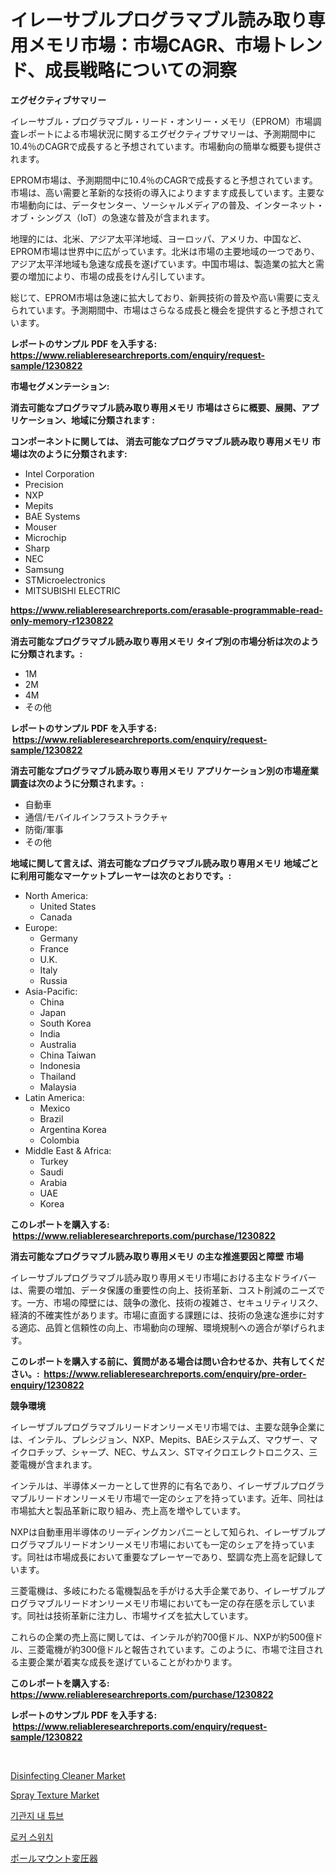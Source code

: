 <p><h1>イレーサブルプログラマブル読み取り専用メモリ市場：市場CAGR、市場トレンド、成長戦略についての洞察</h1></p><p><strong>エグゼクティブサマリー</strong></p>
<p><p>イレーサブル・プログラマブル・リード・オンリー・メモリ（EPROM）市場調査レポートによる市場状況に関するエグゼクティブサマリーは、予測期間中に10.4％のCAGRで成長すると予想されています。市場動向の簡単な概要も提供されます。</p><p>EPROM市場は、予測期間中に10.4％のCAGRで成長すると予想されています。市場は、高い需要と革新的な技術の導入によりますます成長しています。主要な市場動向には、データセンター、ソーシャルメディアの普及、インターネット・オブ・シングス（IoT）の急速な普及が含まれます。</p><p>地理的には、北米、アジア太平洋地域、ヨーロッパ、アメリカ、中国など、EPROM市場は世界中に広がっています。北米は市場の主要地域の一つであり、アジア太平洋地域も急速な成長を遂げています。中国市場は、製造業の拡大と需要の増加により、市場の成長をけん引しています。</p><p>総じて、EPROM市場は急速に拡大しており、新興技術の普及や高い需要に支えられています。予測期間中、市場はさらなる成長と機会を提供すると予想されています。</p></p>
<p><strong>レポートのサンプル PDF を入手する: <a href="https://www.reliableresearchreports.com/enquiry/request-sample/1230822">https://www.reliableresearchreports.com/enquiry/request-sample/1230822</a></strong></p>
<p><strong>市場セグメンテーション:</strong></p>
<p><strong> 消去可能なプログラマブル読み取り専用メモリ 市場はさらに概要、展開、アプリケーション、地域に分類されます :</strong></p>
<p><strong>コンポーネントに関しては、 消去可能なプログラマブル読み取り専用メモリ 市場は次のように分類されます: &nbsp;</strong></p>
<p><ul><li>Intel Corporation</li><li>Precision</li><li>NXP</li><li>Mepits</li><li>BAE Systems</li><li>Mouser</li><li>Microchip</li><li>Sharp</li><li>NEC</li><li>Samsung</li><li>STMicroelectronics</li><li>MITSUBISHI ELECTRIC</li></ul></p>
<p><strong><a href="https://www.reliableresearchreports.com/erasable-programmable-read-only-memory-r1230822">https://www.reliableresearchreports.com/erasable-programmable-read-only-memory-r1230822</a></strong></p>
<p><strong> 消去可能なプログラマブル読み取り専用メモリ タイプ別の市場分析は次のように分類されます。:</strong></p>
<p><ul><li>1M</li><li>2M</li><li>4M</li><li>その他</li></ul></p>
<p><strong>レポートのサンプル PDF を入手する: &nbsp;<a href="https://www.reliableresearchreports.com/enquiry/request-sample/1230822">https://www.reliableresearchreports.com/enquiry/request-sample/1230822</a></strong></p>
<p><strong> 消去可能なプログラマブル読み取り専用メモリ アプリケーション別の市場産業調査は次のように分類されます。:</strong></p>
<p><ul><li>自動車</li><li>通信/モバイルインフラストラクチャ</li><li>防衛/軍事</li><li>その他</li></ul></p>
<p><strong>地域に関して言えば、消去可能なプログラマブル読み取り専用メモリ 地域ごとに利用可能なマーケットプレーヤーは次のとおりです。:</strong></p>
<p><ul>
    <li>
        North America:
        <ul>
            <li>United States</li>
            <li>Canada</li>
        </ul>
    </li>
    <li>
        Europe:
        <ul>
            <li>Germany</li>
            <li>France</li>
            <li>U.K.</li>
            <li>Italy</li>
            <li>Russia</li>
        </ul>
    </li>
    <li>
        Asia-Pacific:
        <ul>
            <li>China</li>
            <li>Japan</li>
            <li>South Korea</li>
            <li>India</li>
            <li>Australia</li>
            <li>China Taiwan</li>
            <li>Indonesia</li>
            <li>Thailand</li>
            <li>Malaysia</li>
        </ul>
    </li>
    <li>
        Latin America:
        <ul>
            <li>Mexico</li>
            <li>Brazil</li>
            <li>Argentina Korea</li>
            <li>Colombia</li>
        </ul>
    </li>
    <li>
        Middle East & Africa:
        <ul>
            <li>Turkey</li>
            <li>Saudi</li>
            <li>Arabia</li>
            <li>UAE</li>
            <li>Korea</li>
        </ul>
    </li>
    </ul></p>
<p><strong>このレポートを購入する: &nbsp;<a href="https://www.reliableresearchreports.com/purchase/1230822">https://www.reliableresearchreports.com/purchase/1230822</a></strong></p>
<p><strong>消去可能なプログラマブル読み取り専用メモリ の主な推進要因と障壁 市場</strong></p>
<p><p>イレーサブルプログラマブル読み取り専用メモリ市場における主なドライバーは、需要の増加、データ保護の重要性の向上、技術革新、コスト削減のニーズです。一方、市場の障壁には、競争の激化、技術の複雑さ、セキュリティリスク、経済的不確実性があります。市場に直面する課題には、技術の急速な進歩に対する適応、品質と信頼性の向上、市場動向の理解、環境規制への適合が挙げられます。</p></p>
<p><strong>このレポートを購入する前に、質問がある場合は問い合わせるか、共有してください。:&nbsp; <a href="https://www.reliableresearchreports.com/enquiry/pre-order-enquiry/1230822">https://www.reliableresearchreports.com/enquiry/pre-order-enquiry/1230822</a></strong></p>
<p><strong>競争環境</strong></p>
<p><p>イレーザブルプログラマブルリードオンリーメモリ市場では、主要な競争企業には、インテル、プレシジョン、NXP、Mepits、BAEシステムズ、マウザー、マイクロチップ、シャープ、NEC、サムスン、STマイクロエレクトロニクス、三菱電機が含まれます。</p><p>インテルは、半導体メーカーとして世界的に有名であり、イレーザブルプログラマブルリードオンリーメモリ市場で一定のシェアを持っています。近年、同社は市場拡大と製品革新に取り組み、売上高を増やしています。</p><p>NXPは自動車用半導体のリーディングカンパニーとして知られ、イレーザブルプログラマブルリードオンリーメモリ市場においても一定のシェアを持っています。同社は市場成長において重要なプレーヤーであり、堅調な売上高を記録しています。</p><p>三菱電機は、多岐にわたる電機製品を手がける大手企業であり、イレーザブルプログラマブルリードオンリーメモリ市場においても一定の存在感を示しています。同社は技術革新に注力し、市場サイズを拡大しています。</p><p>これらの企業の売上高に関しては、インテルが約700億ドル、NXPが約500億ドル、三菱電機が約300億ドルと報告されています。このように、市場で注目される主要企業が着実な成長を遂げていることがわかります。</p></p>
<p><strong>このレポートを購入する: &nbsp; <a href="https://www.reliableresearchreports.com/purchase/1230822">https://www.reliableresearchreports.com/purchase/1230822</a></strong></p>
<p><strong>レポートのサンプル PDF を入手する: &nbsp;<a href="https://www.reliableresearchreports.com/enquiry/request-sample/1230822">https://www.reliableresearchreports.com/enquiry/request-sample/1230822</a></strong><strong></strong></p>
<p>&nbsp;</p>
<p><p><a href="https://www.linkedin.com/pulse/disinfecting-cleaner-market-research-report-key-successful-business-8c8lf?trackingId=nDIeN2tdidDx4pmJsJolhA%3D%3D">Disinfecting Cleaner Market</a></p><p><a href="https://www.linkedin.com/pulse/spray-texture-market-offers-provide-insightful-data-time-period-g1prc?trackingId=LgqyzotG73QBZx7txoN%2ByQ%3D%3D">Spray Texture Market</a></p><p><a href="https://medium.com/@verniemorar2023/%EB%82%B4%EC%97%AD%EA%B8%B0%EA%B4%80-%EC%84%A0%EB%AC%BC-%EC%8B%9C%EC%9E%A5-%EC%9C%A0%ED%98%95-%EC%9D%91%EC%9A%A9%EB%B6%84%EC%95%BC-%EB%B0%8F-%EC%A7%80%EB%A6%AC%EC%97%90-%EB%8C%80%ED%95%9C-%EC%A2%85%ED%95%A9-%ED%8F%89%EA%B0%80-9d3f370cec20">기관지 내 튜브</a></p><p><a href="https://medium.com/@kennyaniel5/%EB%A1%9D%EC%BB%A4-%EC%8A%A4%EC%9C%84%EC%B9%98-%EC%8B%9C%EC%9E%A5-%EC%84%B1%EA%B3%B5%EC%A0%81%EC%9D%B8-%EB%B9%84%EC%A6%88%EB%8B%88%EC%8A%A4-%EC%A0%84%EB%9E%B5-%EC%98%88%EC%B8%A1-2031%EB%85%84%EA%B9%8C%EC%A7%80-c8d1a2c6e449">로커 스위치</a></p><p><a href="https://medium.com/@linabernier2023/%E3%83%9D%E3%83%BC%E3%83%AB%E5%8F%96%E3%82%8A%E4%BB%98%E3%81%91%E5%9E%8B%E3%83%88%E3%83%A9%E3%83%B3%E3%82%B9%E3%83%95%E3%82%A9%E3%83%BC%E3%83%9E%E5%B8%82%E5%A0%B4%E3%81%AE%E8%A6%8F%E6%A8%A1-cagr-%E3%83%88%E3%83%AC%E3%83%B3%E3%83%892024-2030-fdf7140f5809">ポールマウント変圧器</a></p></p>